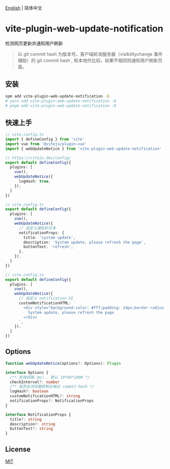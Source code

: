 [English](./README.md) | 简体中文

# vite-plugin-web-update-notification

检测网页更新并通知用户刷新

> 以 git commit hash 为版本号。客户端轮询服务器（visibilitychange 事件辅助）的 git commit hash , 和本地作比较，如果不相同则通知用户刷新页面。

## 安装

```bash
npm add vite-plugin-web-update-notification -D
# yarn add vite-plugin-web-update-notification -D
# pnpm add vite-plugin-web-update-notification -D
```

## 快速上手

```ts
// vite.config.ts
import { defineConfig } from 'vite'
import vue from '@vitejs/plugin-vue'
import { webUpdateNotice } from 'vite-plugin-web-update-notification'

// https://vitejs.dev/config/
export default defineConfig({
  plugins: [
    vue(),
    webUpdateNotice({
      logHash: true,
    }),
  ]
})
```

```ts
// vite.config.ts
export default defineConfig({
  plugins: [
    vue(),
    webUpdateNotice({
      // 自定义通知栏文本
      notificationProps: {
        title: 'system update',
        description: 'System update, please refresh the page',
        buttonText: 'refresh',
      },
    }),
  ]
})
```

```ts
// vite.config.ts
export default defineConfig({
  plugins: [
    vue(),
    webUpdateNotice({
      // 自定义 notification UI
      customNotificationHTML: `
        <div style="background-color: #fff;padding: 24px;border-radius: 4px;position: fixed;top: 24px;right: 24px;">
          System update, please refresh the page
        </div>
      `,
    }),
  ]
})
```

## Options

```ts
function webUpdateNotice(options?: Options): Plugin

interface Options {
  /** 轮询间隔（ms）, 默认 10*60*1000 */
  checkInterval?: number
  /** 是否在浏览器控制台输出 commit-hash */
  logHash?: boolean
  customNotificationHTML?: string
  notificationProps?: NotificationProps
}

interface NotificationProps {
  title?: string
  description?: string
  buttonText?: string
}
```

## License

[MIT](./LICENSE)
